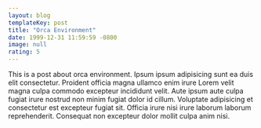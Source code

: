 ```yaml
---
layout: blog
templateKey: post
title: "Orca Environment"
date: 1999-12-31 11:59:59 -0800
image: null
rating: 5
---
```


This is a post about orca environment. Ipsum ipsum adipisicing sunt ea duis elit consectetur. Proident officia magna ullamco enim irure Lorem velit magna culpa commodo excepteur incididunt velit. Aute ipsum aute culpa fugiat irure nostrud non minim fugiat dolor id cillum. Voluptate adipisicing et consectetur est excepteur fugiat sit. Officia irure nisi irure laborum laborum reprehenderit. Consequat non excepteur dolor mollit culpa anim nisi.